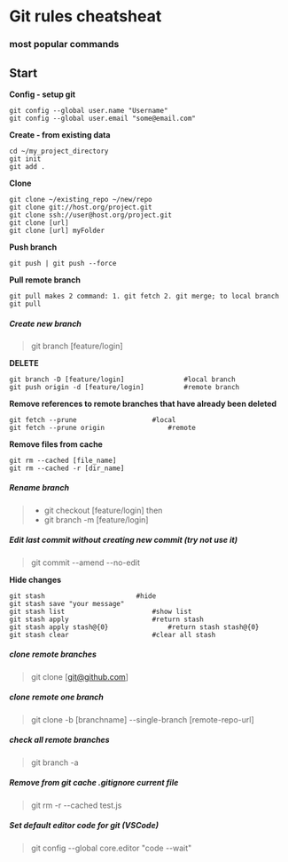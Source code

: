 # Git rules cheatsheat 
### most popular commands

## Start 

**Config - setup git**

	git config --global user.name "Username"
	git config --global user.email "some@email.com"

**Create - from existing data**

	cd ~/my_project_directory
	git init
	git add . 
	
**Clone**

	git clone ~/existing_repo ~/new/repo
	git clone git://host.org/project.git
	git clone ssh://user@host.org/project.git
	git clone [url]                      
	git clone [url] myFolder 
	
**Push branch**

	git push | git push --force

**Pull remote branch**

	git pull makes 2 command: 1. git fetch 2. git merge; to local branch
	git pull

##### Create new branch

> git branch [feature/login]

**DELETE**
 
	git branch -D [feature/login]				#local branch
	git push origin -d [feature/login]			#remote branch

**Remove references to remote branches that have already been deleted**

	git fetch --prune					#local
	git fetch --prune origin				#remote

**Remove files from cache**

	git rm --cached [file_name]
	git rm --cached -r [dir_name]

##### Rename branch

> * git checkout [feature/login]
then
> * git branch -m [feature/login]

##### Edit last commit without creating new commit (try not use it)

> git commit --amend --no-edit

**Hide changes**

	git stash						#hide
	git stash save "your message" 
	git stash list  					#show list 
	git stash apply						#return stash
	git stash apply	stash@{0}  				#return stash stash@{0}
	git stash clear 					#clear all stash

##### clone remote branches

> git clone [git@github.com]

##### clone remote one branch

> git clone -b [branchname] --single-branch [remote-repo-url]

##### check all remote branches

> git branch -a

##### Remove from git cache .gitignore current file

> git rm -r --cached test.js

##### Set default editor code for git (VSCode)

> git config --global core.editor "code --wait"

